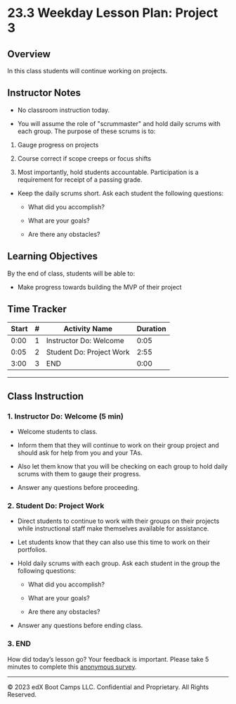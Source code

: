 # 23.3 Weekday Lesson Plan: Project 3

## Overview

In this class students will continue working on projects.

## Instructor Notes

* No classroom instruction today.

* You will assume the role of "scrummaster" and hold daily scrums with each group. The purpose of these scrums is to:

 1. Gauge progress on projects

 2. Course correct if scope creeps or focus shifts

 3. Most importantly, hold students accountable. Participation is a requirement for receipt of a passing grade.

* Keep the daily scrums short. Ask each student the following questions:

  * What did you accomplish?

  * What are your goals?

  * Are there any obstacles?

## Learning Objectives

By the end of class, students will be able to:

* Make progress towards building the MVP of their project

## Time Tracker

| Start   | #   | Activity Name                       | Duration |
| ------- | --- | ----------------------------------- | -------- |
| 0:00    | 1   | Instructor Do: Welcome              | 0:05     |
| 0:05    | 2   | Student Do: Project Work            | 2:55     |
| 3:00    | 3   | END                                 | 0:00     |

---

## Class Instruction

### 1. Instructor Do: Welcome (5 min)

* Welcome students to class.

* Inform them that they will continue to work on their group project and should ask for help from you and your TAs.

* Also let them know that you will be checking on each group to hold daily scrums with them to gauge their progress.

* Answer any questions before proceeding.
  
### 2. Student Do: Project Work

* Direct students to continue to work with their groups on their projects while instructional staff make themselves available for assistance.

* Let students know that they can also use this time to work on their portfolios.

* Hold daily scrums with each group. Ask each student in the group the following questions:

  * What did you accomplish?

  * What are your goals?

  * Are there any obstacles?

* Answer any questions before ending class.

### 3. END

How did today’s lesson go? Your feedback is important. Please take 5 minutes to complete this [anonymous survey](https://forms.gle/RfcVyXiMmZQut6aJ6).

---
© 2023 edX Boot Camps LLC. Confidential and Proprietary. All Rights Reserved.
